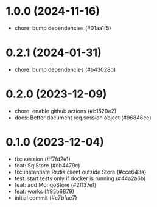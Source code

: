 # 1.0.0 (2024-11-16)

- chore: bump dependencies (#01aa1f5)

# 0.2.1 (2024-01-31)

- chore: bump dependencies (#b43028d)

# 0.2.0 (2023-12-09)

- chore: enable github actions (#b1520e2)
- docs: Better document req.session object (#96846ee)

# 0.1.0 (2023-12-04)

- fix: session (#f7fd2e1)
- feat: SqlStore (#cb4479c)
- fix: instantiate Redis client outside Store (#cce643a)
- test: start tests only if docker is running (#44a2a6b)
- feat: add MongoStore (#2ff37ef)
- feat: works (#95b6879)
- initial commit (#c7bfae7)
